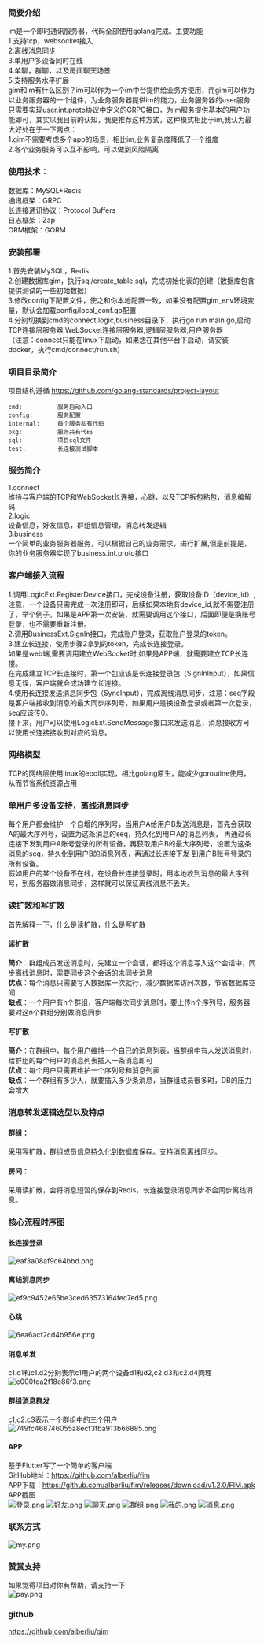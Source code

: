 ### 简要介绍
im是一个即时通讯服务器，代码全部使用golang完成。主要功能  
1.支持tcp，websocket接入  
2.离线消息同步    
3.单用户多设备同时在线    
4.单聊，群聊，以及房间聊天场景  
5.支持服务水平扩展  
gim和im有什么区别？im可以作为一个im中台提供给业务方使用，而gim可以作为以业务服务器的一个组件，为业务服务器提供im的能力，业务服务器的user服务只需要实现user.int.proto协议中定义的GRPC接口，为im服务提供基本的用户功能即可，其实以我目前的认知，我更推荐这种方式，这种模式相比于im,我认为最大好处在于一下两点：  
1.gim不需要考虑多个app的场景，相比im,业务复杂度降低了一个维度  
2.各个业务服务可以互不影响，可以做到风险隔离
### 使用技术：
数据库：MySQL+Redis  
通讯框架：GRPC  
长连接通讯协议：Protocol Buffers  
日志框架：Zap  
ORM框架：GORM
### 安装部署
1.首先安装MySQL，Redis  
2.创建数据库gim，执行sql/create_table.sql，完成初始化表的创建（数据库包含提供测试的一些初始数据）  
3.修改config下配置文件，使之和你本地配置一致，如果没有配置gim_env环境变量，默认会加载config/local_conf.go配置    
4.分别切换到cmd的connect,logic,business目录下，执行go run main.go,启动TCP连接层服务器,WebSocket连接层服务器,逻辑层服务器,用户服务器  
（注意：connect只能在linux下启动，如果想在其他平台下启动，请安装docker，执行cmd/connect/run.sh）  
### 项目目录简介
项目结构遵循 https://github.com/golang-standards/project-layout
```
cmd:          服务启动入口
config:       服务配置
internal:     每个服务私有代码
pkg:          服务共有代码
sql:          项目sql文件
test:         长连接测试脚本
```
### 服务简介
1.connect  
维持与客户端的TCP和WebSocket长连接，心跳，以及TCP拆包粘包，消息编解码   
2.logic  
设备信息，好友信息，群组信息管理，消息转发逻辑  
3.business  
一个简单的业务服务器服务，可以根据自己的业务需求，进行扩展,但是前提是，你的业务服务器实现了business.int.proto接口
### 客户端接入流程
1.调用LogicExt.RegisterDevice接口，完成设备注册，获取设备ID（device_id）,注意，一个设备只需完成一次注册即可，后续如果本地有device_id,就不需要注册了，举个例子，如果是APP第一次安装，就需要调用这个接口，后面即便是换账号登录，也不需要重新注册。  
2.调用BusinessExt.SignIn接口，完成账户登录，获取账户登录的token。  
3.建立长连接，使用步骤2拿到的token，完成长连接登录。  
如果是web端,需要调用建立WebSocket时,如果是APP端，就需要建立TCP长连接。  
在完成建立TCP长连接时，第一个包应该是长连接登录包（SignInInput），如果信息无误，客户端就会成功建立长连接。  
4.使用长连接发送消息同步包（SyncInput），完成离线消息同步，注意：seq字段是客户端接收到消息的最大同步序列号，如果用户是换设备登录或者第一次登录，seq应该传0。  
接下来，用户可以使用LogicExt.SendMessage接口来发送消息，消息接收方可以使用长连接接收到对应的消息。  
### 网络模型
TCP的网络层使用linux的epoll实现，相比golang原生，能减少goroutine使用，从而节省系统资源占用
### 单用户多设备支持，离线消息同步
每个用户都会维护一个自增的序列号，当用户A给用户B发送消息是，首先会获取A的最大序列号，设置为这条消息的seq，持久化到用户A的消息列表，
再通过长连接下发到用户A账号登录的所有设备，再获取用户B的最大序列号，设置为这条消息的seq，持久化到用户B的消息列表，再通过长连接下发
到用户B账号登录的所有设备。  
假如用户的某个设备不在线，在设备长连接登录时，用本地收到消息的最大序列号，到服务器做消息同步，这样就可以保证离线消息不丢失。
### 读扩散和写扩散
首先解释一下，什么是读扩散，什么是写扩散  
#### 读扩散
**简介**：群组成员发送消息时，先建立一个会话，都将这个消息写入这个会话中，同步离线消息时，需要同步这个会话的未同步消息  
**优点**：每个消息只需要写入数据库一次就行，减少数据库访问次数，节省数据库空间  
**缺点**：一个用户有n个群组，客户端每次同步消息时，要上传n个序列号，服务器要对这n个群组分别做消息同步  
#### 写扩散
**简介**：在群组中，每个用户维持一个自己的消息列表，当群组中有人发送消息时，给群组的每个用户的消息列表插入一条消息即可  
**优点**：每个用户只需要维护一个序列号和消息列表  
**缺点**：一个群组有多少人，就要插入多少条消息，当群组成员很多时，DB的压力会增大
### 消息转发逻辑选型以及特点
#### 群组：
采用写扩散，群组成员信息持久化到数据库保存。支持消息离线同步。  
#### 房间：  
采用读扩散，会将消息短暂的保存到Redis，长连接登录消息同步不会同步离线消息。
### 核心流程时序图
#### 长连接登录
![eaf3a08af9c64bbd.png](http://www.wailian.work/images/2019/10/26/eaf3a08af9c64bbd.png)
#### 离线消息同步
![ef9c9452e65be3ced63573164fec7ed5.png](http://s1.wailian.download/2019/12/25/ef9c9452e65be3ced63573164fec7ed5.png)
#### 心跳
![6ea6acf2cd4b956e.png](http://www.wailian.work/images/2019/10/26/6ea6acf2cd4b956e.png)
#### 消息单发
c1.d1和c1.d2分别表示c1用户的两个设备d1和d2,c2.d3和c2.d4同理
![e000fda2f18e86f3.png](http://www.wailian.work/images/2019/10/26/e000fda2f18e86f3.png)
#### 群组消息群发
c1,c2.c3表示一个群组中的三个用户
![749fc468746055a8ecf3fba913b66885.png](http://s1.wailian.download/2019/12/26/749fc468746055a8ecf3fba913b66885.png)
#### APP
基于Flutter写了一个简单的客户端  
GitHub地址：https://github.com/alberliu/fim  
APP下载：https://github.com/alberliu/fim/releases/download/v1.2.0/FIM.apk    
APP截图：  
![登录.png](https://upload-images.jianshu.io/upload_images/5760439-c8c5e61815b34687.png?imageMogr2/auto-orient/strip%7CimageView2/2/w/310)
![好友.png](https://upload-images.jianshu.io/upload_images/5760439-9ea6a87711f8e749.png?imageMogr2/auto-orient/strip%7CimageView2/2/w/310)
![聊天.png](https://upload-images.jianshu.io/upload_images/5760439-2f1e7da8be247e4b.png?imageMogr2/auto-orient/strip%7CimageView2/2/w/310)
![群组.png](https://upload-images.jianshu.io/upload_images/5760439-beb97223497e2ee9.png?imageMogr2/auto-orient/strip%7CimageView2/2/w/310)
![我的.png](https://upload-images.jianshu.io/upload_images/5760439-aee324007a1d2eb1.png?imageMogr2/auto-orient/strip%7CimageView2/2/w/310)
![消息.png](https://upload-images.jianshu.io/upload_images/5760439-47597c7c5859d515.png?imageMogr2/auto-orient/strip%7CimageView2/2/w/310)
### 联系方式
![my.png](https://upload-images.jianshu.io/upload_images/5760439-484c85f9fbda35d4.png?imageMogr2/auto-orient/strip%7CimageView2/2/w/310)
### 赞赏支持
如果觉得项目对你有帮助，请支持一下  
![pay.png](https://upload-images.jianshu.io/upload_images/5760439-7aac91bc83c8735f.png?imageMogr2/auto-orient/strip%7CimageView2/2/w/310)
### github
https://github.com/alberliu/gim
